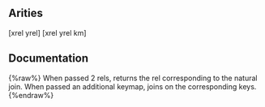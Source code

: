 ## Arities
[xrel yrel]
[xrel yrel km]

## Documentation
{%raw%}
When passed 2 rels, returns the rel corresponding to the natural
  join. When passed an additional keymap, joins on the corresponding
  keys.
{%endraw%}
